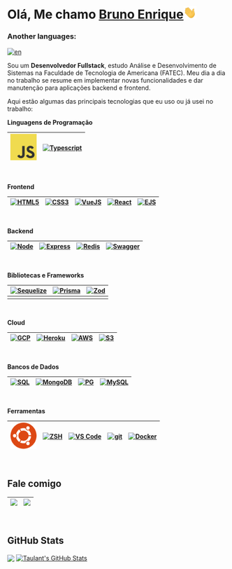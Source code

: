 <h1>Olá, Me chamo <a  href="https://github.com/BrunoEnriqueB">Bruno Enrique</a><a href=""><img  src="https://raw.githubusercontent.com/ABSphreak/ABSphreak/master/gifs/Hi.gif" width="30px"></a></h1>

### Another languages: <br>

[![en](https://img.shields.io/badge/lang-en-red.svg)](https://github.com/BrunoEnriqueB/BrunoEnriqueB/blob/main/README.en.md)

Sou um **Desenvolvedor Fullstack**, estudo Análise e Desenvolvimento de Sistemas na Faculdade de Tecnologia de Americana (FATEC). Meu dia a dia no trabalho se resume em implementar novas funcionalidades e dar manutenção para aplicações backend e frontend.

Aqui estão algumas das principais tecnologias que eu uso ou já usei no trabalho:

**Linguagens de Programação**

| <a href="https://developer.mozilla.org/en-US/docs/Web/JavaScript"><img alt="JS" title="JavaScript" width="60px" src="https://raw.githubusercontent.com/github/explore/master/topics/javascript/javascript.png"></a> | <a href="https://www.typescriptlang.org/"><img title="TS" alt="Typescript" width="60px" src="https://cdn.icon-icons.com/icons2/2107/PNG/512/file_type_typescript_official_icon_130107.png"></a> |
| ------------------------------------------------------------------------------------------------------------------------------------------------------------------------------------------------------------------- | ----------------------------------------------------------------------------------------------------------------------------------------------------------------------------------------------- |

<br>

**Frontend**

| <a href="https://developer.mozilla.org/en-US/docs/Web/HTML/"><img alt="HTML5" title="HTML5" width="60px" src="https://clipartcraft.com/images/html5-logo-web-1.png"></a> | <a href="https://developer.mozilla.org/en-US/docs/Web/CSS"><img title="CSS3" alt="CSS3" width="60px" src="https://www.freepnglogos.com/uploads/html5-logo-png/html5-logo-css-logo-png-transparent-svg-vector-bie-supply-9.png"></a> | <a href="https://vuejs.org/"><img title="VueJS" alt="VueJS" width="60px" src="https://upload.wikimedia.org/wikipedia/commons/thumb/9/95/Vue.js_Logo_2.svg/1200px-Vue.js_Logo_2.svg.png"></a> | <a href="https://react.dev/"><img title="React" alt="React" width="60px" src="https://vectorified.com/images/icon-react-native-24.png"></a> | <a href="https://ejs.co/"><img title="EJS" alt="EJS" width="60px" src="https://nift.dev/images/ejs.png"></a> |
| ------------------------------------------------------------------------------------------------------------------------------------------------------------------------ | ----------------------------------------------------------------------------------------------------------------------------------------------------------------------------------------------------------------------------------- | -------------------------------------------------------------------------------------------------------------------------------------------------------------------------------------------- | ------------------------------------------------------------------------------------------------------------------------------------------- | ------------------------------------------------------------------------------------------------------------ |

<br>

**Backend**

| <a href="https://nodejs.org/en"><img alt="Node" title="Nodejs" width="60px" src="https://download.logo.wine/logo/Node.js/Node.js-Logo.wine.png"></a> | <a href="https://expressjs.com/"><img title="Express" alt="Express" width="60px" src="https://www.mementotech.in/assets/images/icons/express.png"></a> | <a href="https://redis.io/"><img title="Redis" alt="Redis" width="60px" src="https://download.logo.wine/logo/Redis/Redis-Logo.wine.png"></a> | <a href="https://swagger.io/"><img title="Swagger" alt="Swagger" width="60px" src="https://www.torocloud.com/hubfs/Imported_Blog_Media/swagger-logo.png"></a> |
| ---------------------------------------------------------------------------------------------------------------------------------------------------- | ------------------------------------------------------------------------------------------------------------------------------------------------------ | -------------------------------------------------------------------------------------------------------------------------------------------- | ------------------------------------------------------------------------------------------------------------------------------------------------------------- |

<br>

**Bibliotecas e Frameworks**

| <a href="https://sequelize.org/"><img title="Sequelize" alt="Sequelize" width="60px" src="https://icon-icons.com/downloadimage.php?id=146349&root=2415/PNG/512/&file=sequelize_original_wordmark_logo_icon_146349.png"></a> | <a href="https://www.prisma.io/"><img title="Prisma" alt="Prisma" width="60px" src="https://res.cloudinary.com/practicaldev/image/fetch/s--iDkWTEBC--/c_imagga_scale,f_auto,fl_progressive,h_420,q_auto,w_1000/https://dev-to-uploads.s3.amazonaws.com/i/3bzg30pauwbl828gcl84.png"></a> | <a href="https://zod.dev/"><img title="Zod" alt="Zod" width="60px" src="https://miro.medium.com/v2/resize:fit:1200/1*2W1quxolV-_crLyDtbb6Tw.png"></a> |
| --------------------------------------------------------------------------------------------------------------------------------------------------------------------------------------------------------------------------- | --------------------------------------------------------------------------------------------------------------------------------------------------------------------------------------------------------------------------------------------------------------------------------------- | ----------------------------------------------------------------------------------------------------------------------------------------------------- |
|                                                                                                                                                                                                                             |

<br>

**Cloud**

| <a href="https://cloud.google.com/"><img title="Google Cloud Platform" alt="GCP" width="60px" src="https://clipground.com/images/gcp-logo-png-3.png"></a> | <a href="https://www.heroku.com/"><img title="Heroku" alt="Heroku" width="60px" src="https://img.icons8.com/color/48/000000/heroku.png"></a> | <a href="https://aws.amazon.com/"><img title="Amazon Web Services" alt="AWS" width="60px" src="https://www.pngplay.com/wp-content/uploads/3/Amazon-Web-Services-AWS-Logo-Transparent-PNG.png"></a> | <a href="https://aws.amazon.com/s3/"><img title="S3" alt="S3" width="60px" src="https://fathomtech.io/blog/aws-s3-cloudfront/amazon-s3.png"></a> |
| --------------------------------------------------------------------------------------------------------------------------------------------------------- | -------------------------------------------------------------------------------------------------------------------------------------------- | -------------------------------------------------------------------------------------------------------------------------------------------------------------------------------------------------- | ------------------------------------------------------------------------------------------------------------------------------------------------ |

<br>

**Bancos de Dados**

| <a href="https://www.w3schools.com/whatis/whatis_sql.asp"><img title="SQL" alt="SQL" width="60px" src="https://www.freeiconspng.com/uploads/sql-server-icon-png-29.png"></a> | <a href="https://www.mongodb.com/"><img title="MongoDB" alt="MongoDB" width="60px" src="https://branditechture.agency/brand-logos/wp-content/uploads/2022/09/MongoDB-1.png"></a> | <a href="https://www.postgresql.org/"><img title="Postgres" alt="PG" width="60px" src="https://static-00.iconduck.com/assets.00/postgres-icon-995x1024-e1h2435j.png"></a> | <a href="https://www.mysql.com/"><img title="MySQL" alt="MySQL" width="60px" src="https://pngimg.com/uploads/mysql/mysql_PNG23.png"></a> |
| ---------------------------------------------------------------------------------------------------------------------------------------------------------------------------- | -------------------------------------------------------------------------------------------------------------------------------------------------------------------------------- | ------------------------------------------------------------------------------------------------------------------------------------------------------------------------- | ---------------------------------------------------------------------------------------------------------------------------------------- |

<br>

**Ferramentas**

| <a href="https://ubuntu.com/"><img title="Ubuntu" alt="Ubuntu" width="60px" src="https://raw.githubusercontent.com/github/explore/master/topics/ubuntu/ubuntu.png"></a> | <a href="https://github.com/ohmyzsh/ohmyzsh/wiki/Installing-ZSH"><img title="ZSH" alt="ZSH" width="60px" src="https://s3.amazonaws.com/ohmyzsh/oh-my-zsh-logo.png"></a> | <a href="https://code.visualstudio.com/"><img title="VS Code" alt="VS Code" width="60px" src="https://img.icons8.com/fluent/48/000000/visual-studio-code-2019.png"></a> | <a href="https://git-scm.com/"><img title="git" alt="git" width="60px" src="https://cdn.freebiesupply.com/logos/large/2x/git-icon-logo-png-transparent.png"></a> | <a href="https://www.docker.com/"><img title="Docker" alt="Docker" width="60px" src="https://logos-world.net/wp-content/uploads/2021/02/Docker-Symbol.png"></a> |
| ----------------------------------------------------------------------------------------------------------------------------------------------------------------------- | ----------------------------------------------------------------------------------------------------------------------------------------------------------------------- | ----------------------------------------------------------------------------------------------------------------------------------------------------------------------- | ---------------------------------------------------------------------------------------------------------------------------------------------------------------- | --------------------------------------------------------------------------------------------------------------------------------------------------------------- |

<br>

## Fale comigo

| <a href="https://www.linkedin.com/in/bruno-enrique/"><img src="https://cdn2.iconfinder.com/data/icons/social-media-2285/512/1_Linkedin_unofficial_colored_svg-128.png" width="40"></a> | <a href="https://mail.google.com/mail/u/0/?fs=1&to=brunobaronenrique@gmail.com&su=Hello&tf=cm"><img src="https://icon-library.com/images/gmail-icon-svg/gmail-icon-svg-28.jpg" width="40"></a> |
| -------------------------------------------------------------------------------------------------------------------------------------------------------------------------------------- | ---------------------------------------------------------------------------------------------------------------------------------------------------------------------------------------------- |

<br>

## GitHub Stats

<a href="https://github.com/taulantxhakli/taulantxhakli">
 <a href=""><img align="center" src="https://github-readme-stats.vercel.app/api/top-langs/?username=brunoenriqueb&hide=java,html,tex&title_color=ffffff&text_color=c9cacc&icon_color=blueviolet&bg_color=1d1f21&langs_count=3" /></a>
</a>
<a href="https://github.com/taulantxhakli/taulantxhakli">
 <a href=""><img align="center" src="https://github-readme-stats.vercel.app/api?username=brunoenriqueb&show_icons=true&line_height=27&count_private=true&title_color=ffffff&text_color=c9cacc&icon_color=blueviolet&bg_color=1d1f21" alt="Taulant's GitHub Stats" /></a>
</a>

